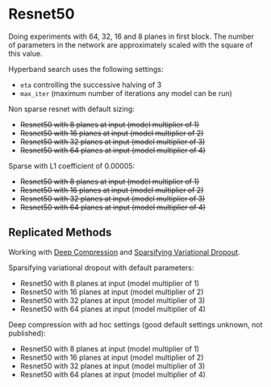 

# Resnet50

Doing experiments with 64, 32, 16 and 8 planes in first block. The number
of parameters in the network are approximately scaled with the square of
this value.

Hyperband search uses the following settings:

* `eta` controlling the successive halving of 3
* `max_iter` (maximum number of iterations any model can be run) 

Non sparse resnet with default sizing:

* ~~Resnet50 with 8 planes at input (model multiplier of 1)~~
* ~~Resnet50 with 16 planes at input (model multiplier of 2)~~
* ~~Resnet50 with 32 planes at input (model multiplier of 3)~~
* ~~Resnet50 with 64 planes at input (model multiplier of 4)~~

Sparse with L1 coefficient of 0.00005:

* ~~Resnet50 with 8 planes at input (model multiplier of 1)~~
* ~~Resnet50 with 16 planes at input (model multiplier of 2)~~
* ~~Resnet50 with 32 planes at input (model multiplier of 3)~~
* ~~Resnet50 with 64 planes at input (model multiplier of 4)~~

## Replicated Methods

Working with [Deep Compression][dc] and [Sparsifying Variational
Dropout][spvar].

Sparsifying variational dropout with default parameters:

* Resnet50 with 8 planes at input (model multiplier of 1)
* Resnet50 with 16 planes at input (model multiplier of 2)
* Resnet50 with 32 planes at input (model multiplier of 3)
* Resnet50 with 64 planes at input (model multiplier of 4)

Deep compression with ad hoc settings (good default settings unknown, not
published):

* Resnet50 with 8 planes at input (model multiplier of 1)
* Resnet50 with 16 planes at input (model multiplier of 2)
* Resnet50 with 32 planes at input (model multiplier of 3)
* Resnet50 with 64 planes at input (model multiplier of 4)

[dc]: https://arxiv.org/abs/1510.00149v5
[lw]: https://arxiv.org/abs/1506.02626
[spvar]: https://arxiv.org/abs/1701.05369
